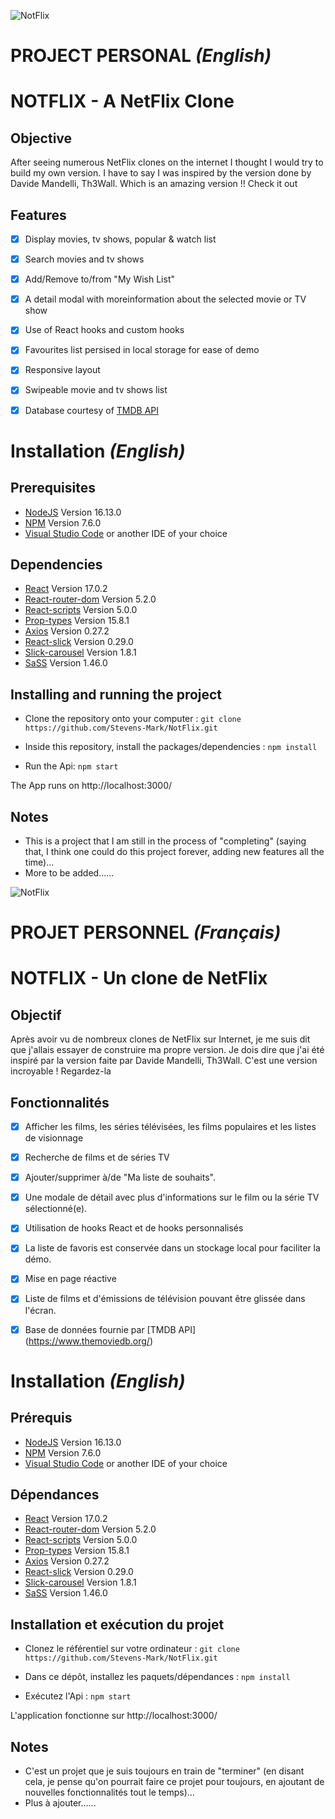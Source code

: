 ![NotFlix](/src/assets/images/notflixLogo.png.webp)

# PROJECT PERSONAL *(English)*

# NOTFLIX - A NetFlix Clone

## Objective

After seeing numerous NetFlix clones on the internet I thought I would try to build my own version. I have to say I was inspired by the version done by Davide Mandelli, Th3Wall. Which is an amazing version !! Check it out

## Features
- [x] Display movies, tv shows, popular & watch list
- [x] Search movies and tv shows
- [x] Add/Remove to/from "My Wish List"
- [x] A detail modal with moreinformation about the selected movie or TV show
- [x] Use of React hooks and custom hooks
- [x] Favourites list persised in local storage for ease of demo
- [x] Responsive layout
- [x] Swipeable movie and tv shows list
- [x] Database courtesy of [TMDB API](https://www.themoviedb.org/)


# Installation *(English)*

## Prerequisites
- [NodeJS](https://nodejs.org/en/)  Version 16.13.0 
- [NPM](https://www.npmjs.com/package/npm) Version 7.6.0
- [Visual Studio Code](https://code.visualstudio.com/) or another IDE of your choice

## Dependencies
- [React](https://reactjs.org/) Version 17.0.2
- [React-router-dom](https://www.npmjs.com/package/react-router-dom/v/5.2.0) Version 5.2.0
- [React-scripts](https://www.npmjs.com/package/react-scripts) Version 5.0.0
- [Prop-types](https://www.npmjs.com/package/prop-types) Version 15.8.1
- [Axios](https://axios-http.com/) Version 0.27.2
- [React-slick](https://react-slick.neostack.com/) Version 0.29.0
- [Slick-carousel](https://www.npmjs.com/package/slick-carousel) Version 1.8.1
- [SaSS](https://sass-lang.com/) Version 1.46.0

## Installing and running the project
- Clone the repository onto your computer :
  `git clone https://github.com/Stevens-Mark/NotFlix.git`

- Inside this repository, install the packages/dependencies :
 `npm install`

- Run the Api:
 `npm start`

The App runs on http://localhost:3000/



## Notes
- This is a project that I am still in the process of "completing" (saying that, I think one could do this project forever, adding new features all the time)...
- More to be added......



![NotFlix](/src/assets/images/notflixLogo.png.webp)

# PROJET PERSONNEL *(Français)*

# NOTFLIX - Un clone de NetFlix

## Objectif

Après avoir vu de nombreux clones de NetFlix sur Internet, je me suis dit que j'allais essayer de construire ma propre version. Je dois dire que j'ai été inspiré par la version faite par Davide Mandelli, Th3Wall. C'est une version incroyable ! Regardez-la

## Fonctionnalités

- [x] Afficher les films, les séries télévisées, les films populaires et les listes de visionnage
- [x] Recherche de films et de séries TV
- [x] Ajouter/supprimer à/de "Ma liste de souhaits".
- [x] Une modale de détail avec plus d'informations sur le film ou la série TV sélectionné(e).
- [x] Utilisation de hooks React et de hooks personnalisés
- [x] La liste de favoris est conservée dans un stockage local pour faciliter la démo.
- [x] Mise en page réactive
- [x] Liste de films et d'émissions de télévision pouvant être glissée dans l'écran.
- [x] Base de données fournie par [TMDB API] (https://www.themoviedb.org/)


# Installation *(English)*

## Prérequis
- [NodeJS](https://nodejs.org/en/)  Version 16.13.0 
- [NPM](https://www.npmjs.com/package/npm) Version 7.6.0
- [Visual Studio Code](https://code.visualstudio.com/) or another IDE of your choice

## Dépendances
- [React](https://reactjs.org/) Version 17.0.2
- [React-router-dom](https://www.npmjs.com/package/react-router-dom/v/5.2.0) Version 5.2.0
- [React-scripts](https://www.npmjs.com/package/react-scripts) Version 5.0.0
- [Prop-types](https://www.npmjs.com/package/prop-types) Version 15.8.1
- [Axios](https://axios-http.com/) Version 0.27.2
- [React-slick](https://react-slick.neostack.com/) Version 0.29.0
- [Slick-carousel](https://www.npmjs.com/package/slick-carousel) Version 1.8.1
- [SaSS](https://sass-lang.com/) Version 1.46.0


## Installation et exécution du projet

- Clonez le référentiel sur votre ordinateur :
  `git clone https://github.com/Stevens-Mark/NotFlix.git`

- Dans ce dépôt, installez les paquets/dépendances :
 `npm install`

- Exécutez l'Api :
 `npm start`

L'application fonctionne sur http://localhost:3000/


## Notes
- C'est un projet que je suis toujours en train de "terminer" (en disant cela, je pense qu'on pourrait faire ce projet pour toujours, en ajoutant de nouvelles fonctionnalités tout le temps)...
- Plus à ajouter......